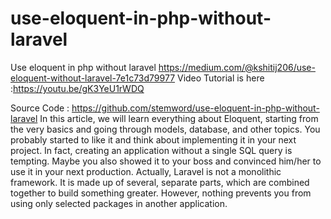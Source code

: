 # use-eloquent-in-php-without-laravel
Use eloquent in php without laravel
https://medium.com/@kshitij206/use-eloquent-without-laravel-7e1c73d79977
Video Tutorial is here :https://youtu.be/gK3YeU1rWDQ

Source Code : https://github.com/stemword/use-eloquent-in-php-without-laravel
In this article, we will learn everything about Eloquent, starting from the very basics and going through models, database, and other topics. You probably started to like it and think about implementing it in your next project.
In fact, creating an application without a single SQL query is tempting. Maybe you also showed it to your boss and convinced him/her to use it in your next production.
Actually, Laravel is not a monolithic framework. It is made up of several, separate parts, which are combined together to build something greater. However, nothing prevents you from using only selected packages in another application.
